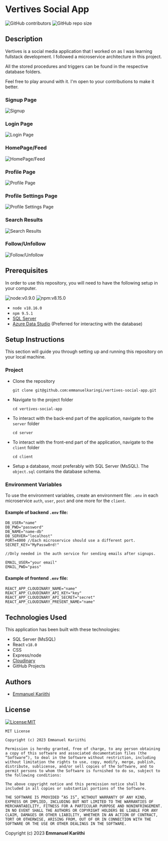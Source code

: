# Vertives Social App

![GitHub contributors](https://img.shields.io/github/contributors/emmanuelkaringi/vertives-social-app?color=green)
![GitHub repo size](https://img.shields.io/github/repo-size/emmanuelkaringi/vertives-social-app?color=purple)

## Description

Vertives is a social media application that I worked on as I was learning fullstack development. I followed a microservice architecture in this project.

All the stored procedures and triggers can be found in the respective database folders.

Feel free to play around with it. I'm open to your contributions to make it better.

### Signup Page

![Signup](img/01.Signup.png)

### Login Page

![Login Page](img/02.Login.png)

### HomePage/Feed

![HomePage/Feed](img/03.Homepage.png)

### Profile Page

![Profile Page](img/04.ProfilePage.png)

### Profile Settings Page

![Profile Settings Page](img/05.ProfileSettings.png)

### Search Results

![Search Results](img/06.SearchResults.png)

### Follow/Unfollow

![Follow/Unfollow](img/07.Follow-unfollow.png)

## Prerequisites

In order to use this repository, you will need to have the following setup in your computer.

![node:v0.9.0](https://img.shields.io/badge/node-v18.16.0-blue.svg)
![npm:v8.15.0](https://img.shields.io/badge/npm-9.5.1-blueviolet.svg)

- `node v18.16.0`
- `npm 9.5.1`
- [SQL Server](https://www.microsoft.com/en-us/sql-server/sql-server-downloads)
- [Azure Data Studio](https://learn.microsoft.com/en-us/sql/azure-data-studio/download-azure-data-studio?view=sql-server-ver16&tabs=redhat-install%2Credhat-uninstall) (Preferred for interacting with the database)

## Setup Instructions

This section will guide you through setting up and running this repository on your local machine.

### Project

- Clone the repository
  ```
  git clone git@github.com:emmanuelkaringi/vertives-social-app.git
  ```
- Navigate to the project folder
  ```
  cd vertives-social-app
  ```
- To interact with the back-end part of the application, navigate to the `server` folder
  ```
  cd server
  ```
- To interact with the front-end part of the application, navigate to the `client` folder
  ```
  cd client
  ```
- Setup a database, most preferably with SQL Server (MsSQL). The `object.sql` contains the database schema.

### Environment Variables

To use the environment variables, create an environment file: `.env` in each microservice `auth`, `user`, `post` and one more for the `client`.

#### Example of backend `.env` file:

```
DB_USER="name"
DB_PWD="password"
DB_NAME="name-db"
DB_SERVER="localhost"
PORT=4000 //Each microservice should use a different port.
SECRET_KEY="MyPassw0rd!"

//Only needed in the auth service for sending emails after signups.

EMAIL_USER="your email"
EMAIL_PWD="pass"
```

#### Example of frontend `.env` file:

```
REACT_APP_CLOUDINARY_NAME="name"
REACT_APP_CLOUDINARY_API_KEY="key"
REACT_APP_CLOUDINARY_API_SECRET="secret"
REACT_APP_CLOUDINARY_PRESENT_NAME="name"
```

## Technologies Used

This application has been built with these technologies:

- SQL Server (MsSQL)
- React `v18.0`
- CSS
- Express/node
- [Cloudinary](https://cloudinary.com/)
- GitHub Projects

## Authors

- [Emmanuel Kariithi](https://github.com/emmanuelkaringi)

## License

[![License:MIT](https://img.shields.io/badge/License-MIT-yellow.svg)](https://opensource.org/licenses/MIT)

```
MIT License

Copyright (c) 2023 Emmanuel Kariithi

Permission is hereby granted, free of charge, to any person obtaining a copy of this software and associated documentation files (the “Software”), to deal in the Software without restriction, including without limitation the rights to use, copy, modify, merge, publish, distribute, sublicense, and/or sell copies of the Software, and to permit persons to whom the Software is furnished to do so, subject to the following conditions:

The above copyright notice and this permission notice shall be included in all copies or substantial portions of the Software.

THE SOFTWARE IS PROVIDED “AS IS”, WITHOUT WARRANTY OF ANY KIND, EXPRESS OR IMPLIED, INCLUDING BUT NOT LIMITED TO THE WARRANTIES OF MERCHANTABILITY, FITNESS FOR A PARTICULAR PURPOSE AND NONINFRINGEMENT. IN NO EVENT SHALL THE AUTHORS OR COPYRIGHT HOLDERS BE LIABLE FOR ANY CLAIM, DAMAGES OR OTHER LIABILITY, WHETHER IN AN ACTION OF CONTRACT, TORT OR OTHERWISE, ARISING FROM, OUT OF OR IN CONNECTION WITH THE SOFTWARE OR THE USE OR OTHER DEALINGS IN THE SOFTWARE.
```

Copyright (c) 2023 **Emmanuel Kariithi**
